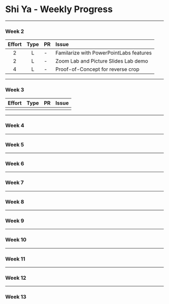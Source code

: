 # Shi Ya - Weekly Progress

---

### Week 2

Effort| Type | PR | Issue
:----:|:----:|:-----------|:------
2 | L | - | Familarize with PowerPointLabs features
2 | L | - | Zoom Lab and Picture Slides Lab demo
4 | L | - | Proof-of-Concept for reverse crop
---
### Week 3

Effort| Type | PR | Issue
:----:|:----:|:-----------|:------
 |  |  | 

---
### Week 4

---
### Week 5

---
### Week 6

---
### Week 7

---
### Week 8

---
### Week 9

---
### Week 10

---
### Week 11

---
### Week 12

---
### Week 13

